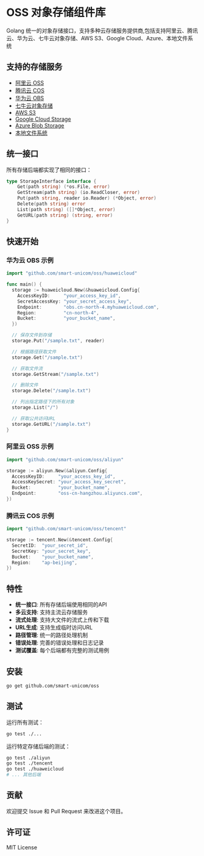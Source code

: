 # OSS 对象存储组件库

Golang 统一的对象存储接口，支持多种云存储服务提供商,包括支持阿里云、腾讯云、华为云、七牛云对象存储、AWS S3、Google Cloud、Azure、本地文件系统

## 支持的存储服务

- [阿里云 OSS](./aliyun/README.md)
- [腾讯云 COS](./tencent/README.md)
- [华为云 OBS](./huaweicloud/README.md)
- [七牛云对象存储](./qiniu/README.md)
- [AWS S3](./s3/README.md)
- [Google Cloud Storage](./googlecloud/README.md)
- [Azure Blob Storage](./azureblob/README.md)
- [本地文件系统](./filesystem/README.md)

## 统一接口

所有存储后端都实现了相同的接口：

```go
type StorageInterface interface {
    Get(path string) (*os.File, error)
    GetStream(path string) (io.ReadCloser, error)
    Put(path string, reader io.Reader) (*Object, error)
    Delete(path string) error
    List(path string) ([]*Object, error)
    GetURL(path string) (string, error)
}
```

## 快速开始

### 华为云 OBS 示例

```go
import "github.com/smart-unicom/oss/huaweicloud"

func main() {
  storage := huaweicloud.New(&huaweicloud.Config{
    AccessKeyID:     "your_access_key_id",
    SecretAccessKey: "your_secret_access_key",
    Endpoint:        "obs.cn-north-4.myhuaweicloud.com",
    Region:          "cn-north-4",
    Bucket:          "your_bucket_name",
  })

  // 保存文件到存储
  storage.Put("/sample.txt", reader)

  // 根据路径获取文件
  storage.Get("/sample.txt")

  // 获取文件流
  storage.GetStream("/sample.txt")

  // 删除文件
  storage.Delete("/sample.txt")

  // 列出指定路径下的所有对象
  storage.List("/")

  // 获取公共访问URL
  storage.GetURL("/sample.txt")
}
```

### 阿里云 OSS 示例

```go
import "github.com/smart-unicom/oss/aliyun"

storage := aliyun.New(&aliyun.Config{
  AccessKeyID:     "your_access_key_id",
  AccessKeySecret: "your_access_key_secret",
  Bucket:          "your_bucket_name",
  Endpoint:        "oss-cn-hangzhou.aliyuncs.com",
})
```

### 腾讯云 COS 示例

```go
import "github.com/smart-unicom/oss/tencent"

storage := tencent.New(&tencent.Config{
  SecretID:  "your_secret_id",
  SecretKey: "your_secret_key",
  Bucket:    "your_bucket_name",
  Region:    "ap-beijing",
})
```

## 特性

- **统一接口**: 所有存储后端使用相同的API
- **多云支持**: 支持主流云存储服务
- **流式处理**: 支持大文件的流式上传和下载
- **URL生成**: 支持生成临时访问URL
- **路径管理**: 统一的路径处理机制
- **错误处理**: 完善的错误处理和日志记录
- **测试覆盖**: 每个后端都有完整的测试用例

## 安装

```bash
go get github.com/smart-unicom/oss
```

## 测试

运行所有测试：

```bash
go test ./...
```

运行特定存储后端的测试：

```bash
go test ./aliyun
go test ./tencent
go test ./huaweicloud
# ... 其他后端
```

## 贡献

欢迎提交 Issue 和 Pull Request 来改进这个项目。

## 许可证

MIT License
